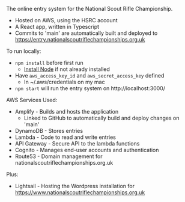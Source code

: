 The online entry system for the National Scout Rifle Championship.

* Hosted on AWS, using the HSRC account
* A React app, written in Typescript
* Commits to 'main' are automatically built and deployed to https://entry.nationalscoutriflechampionships.org.uk

To run locally:

* `npm install` before first run 
  * [Install Node](https://nodejs.org/en/) if not already installed
* Have `aws_access_key_id` and `aws_secret_access_key` defined
  * In ~/.aws/credentials on my mac
* `npm start` will run the entry system on http://localhost:3000/

AWS Services Used:

* Amplify - Builds and hosts the application
  * Linked to GitHub to automatically build and deploy changes on 'main'
* DynamoDB - Stores entries
* Lambda - Code to read and write entries
* API Gateway - Secure API to the lambda functions
* Cognito - Manages end-user accounts and authentication
* Route53 - Domain management for nationalscoutriflechampionships.org.uk

Plus:

* Lightsail - Hosting the Wordpress installation for https://www.nationalscoutriflechampionships.org.uk
